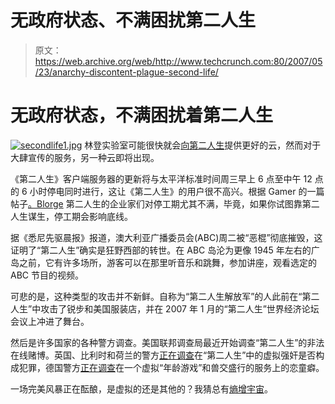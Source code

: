 # 无政府状态、不满困扰第二人生 

> 原文：<https://web.archive.org/web/http://www.techcrunch.com:80/2007/05/23/anarchy-discontent-plague-second-life/>

# 无政府状态，不满困扰着第二人生

[![secondlife1.jpg](img/8bcfbae3554df20d7d68fe6ca51daee3.png)](https://web.archive.org/web/20220926191112/http://www.secondlife.com/) 林登实验室可能很快就会[向](https://web.archive.org/web/20220926191112/http://www.beta.techcrunch.com/2007/05/21/better-clouds-wind-coming-to-second-life/)[第二人生](https://web.archive.org/web/20220926191112/http://www.secondlife.com/)提供更好的云，然而对于大肆宣传的服务，另一种云即将出现。

《第二人生》客户端服务器的更新将与太平洋标准时间周三早上 6 点至中午 12 点的 6 小时停电同时进行，这让《第二人生》的用户很不高兴。根据 Gamer 的一篇帖子[。Blorge](https://web.archive.org/web/20220926191112/http://gamer.blorge.com/2007/05/22/second-life-upgrade-creates-second-life-anger/) 第二人生的企业家们对停工期尤其不满，毕竟，如果你试图靠第二人生谋生，停工期会影响底线。

据《悉尼先驱晨报》报道，澳大利亚广播委员会(ABC)周二被“恶棍”彻底摧毁，这证明了“第二人生”确实是狂野西部的转世。在 ABC 岛沦为更像 1945 年左右的广岛之前，它有许多场所，游客可以在那里听音乐和跳舞，参加讲座，观看选定的 ABC 节目的视频。

可悲的是，这种类型的攻击并不新鲜。自称为“第二人生解放军”的人此前在“第二人生”中攻击了锐步和美国服装店，并在 2007 年 1 月的“第二人生”世界经济论坛会议上冲进了舞台。

然后是许多国家的各种警方调查。美国联邦调查局最近开始调查“第二人生”的非法在线赌博。英国、比利时和荷兰的警方[正在调查](https://web.archive.org/web/20220926191112/http://www.foxnews.com/story/0,2933,273613,00.html?sPage=fnc.technology/videogaming)在“第二人生”中的虚拟强奸是否构成犯罪，德国警方[正在调查](https://web.archive.org/web/20220926191112/http://news.spong.com/article/12498)在一个虚拟“年龄游戏”和兽交盛行的服务上的恋童癖。

一场完美风暴正在酝酿，是虚拟的还是其他的？我猜总有[熵增宇宙](https://web.archive.org/web/20220926191112/http://www.beta.techcrunch.com/2007/05/17/entropia-universe-a-better-second-life/)。